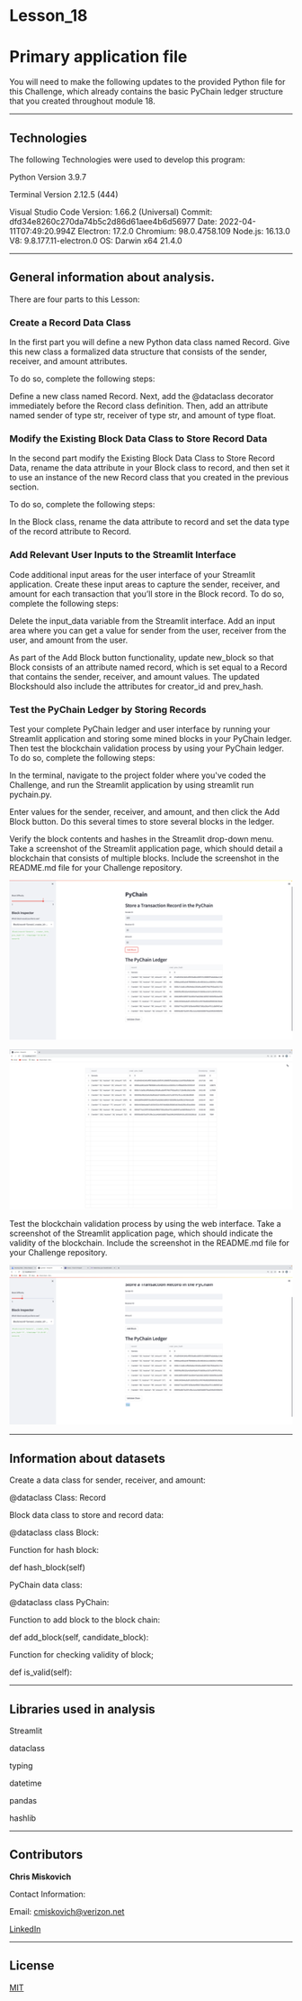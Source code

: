 # Lesson_18
# Primary application file

You will need to make the following updates to the provided Python file for this Challenge, which already contains the basic PyChain ledger structure that you created throughout module 18.


---

## Technologies

The following Technologies were used to develop this program:

Python 
    Version 3.9.7

Terminal
    Version 2.12.5 (444)

Visual Studio Code
    Version: 1.66.2 (Universal)
    Commit: dfd34e8260c270da74b5c2d86d61aee4b6d56977
    Date: 2022-04-11T07:49:20.994Z
    Electron: 17.2.0
    Chromium: 98.0.4758.109
    Node.js: 16.13.0
    V8: 9.8.177.11-electron.0
    OS: Darwin x64 21.4.0
    
---

## General information about analysis.
There are four parts to this Lesson:

### Create a Record Data Class

In the first part you will define a new Python data class named Record. Give this new class a formalized data structure that consists of the sender, receiver, and amount attributes. 

To do so, complete the following steps:

Define a new class named Record.  Next, add the @dataclass decorator immediately before the Record class definition.  Then, add an attribute named sender of type str, receiver of type str, and amount of type float.


### Modify the Existing Block Data Class to Store Record Data

In the second part modify the Existing Block Data Class to Store Record Data, rename the data attribute in your Block class to record, and then set it to use an instance of the new Record class that you created in the previous section. 

To do so, complete the following steps:

In the Block class, rename the data attribute to record and set the data type of the record attribute to Record.


### Add Relevant User Inputs to the Streamlit Interface

Code additional input areas for the user interface of your Streamlit application. Create these input areas to capture the sender, receiver, and amount for each transaction that you’ll store in the Block record. To do so, complete the following steps:

Delete the input_data variable from the Streamlit interface.  Add an input area where you can get a value for sender from the user, receiver from the user, and amount from the user.

As part of the Add Block button functionality, update new_block so that Block consists of an attribute named record, which is set equal to a Record that contains the sender, receiver, and amount values. The updated Blockshould also include the attributes for creator_id and prev_hash.


### Test the PyChain Ledger by Storing Records

Test your complete PyChain ledger and user interface by running your Streamlit application and storing some mined blocks in your PyChain ledger. Then test the blockchain validation process by using your PyChain ledger. To do so, complete the following steps:

In the terminal, navigate to the project folder where you've coded the Challenge, and run the Streamlit application by using streamlit run pychain.py.

Enter values for the sender, receiver, and amount, and then click the Add Block button. Do this several times to store several blocks in the ledger.

Verify the block contents and hashes in the Streamlit drop-down menu. Take a screenshot of the Streamlit application page, which should detail a blockchain that consists of multiple blocks. Include the screenshot in the README.md file for your Challenge repository.


![PyChain](Lesson_18_Pychain.png)

![Full_Ledger](PyChain_full_ledger.png)

Test the blockchain validation process by using the web interface. Take a screenshot of the Streamlit application page, which should indicate the validity of the blockchain. Include the screenshot in the README.md file for your Challenge repository.


![Validate](Validate_block_chain.png)






---

## Information about datasets

Create a data class for sender, receiver, and amount:

@dataclass
Class: Record

Block data class to store and record data:

@dataclass
class Block:

Function for hash block:

def hash_block(self)

PyChain data class:

@dataclass
class PyChain:


Function to add block to the block chain:

def add_block(self, candidate_block):


Function for checking validity of block;

def is_valid(self):

---

## Libraries used in analysis

Streamlit

dataclass

typing

datetime

pandas

hashlib

---

## Contributors


**Chris Miskovich**

Contact Information:

Email: cmiskovich@verizon.net

[LinkedIn](https://www.linkedin.com/in/christopher-miskovich-9a61b0234/) 

---

## License

[MIT](/license.txt)
